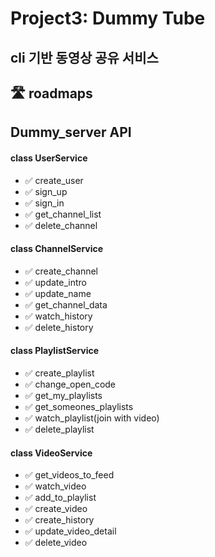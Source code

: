# Project3: Dummy Tube
## cli 기반 동영상 공유 서비스


## 🛣 roadmaps
## Dummy_server API
#### class UserService
+ ✅ create_user
+ ✅ sign_up
+ ✅ sign_in
+ ✅ get_channel_list
+ ✅ delete_channel


#### class ChannelService
+ ✅ create_channel
+ ✅ update_intro
+ ✅ update_name
+ ✅ get_channel_data
+ ✅ watch_history
+ ✅ delete_history


#### class PlaylistService
+ ✅ create_playlist
+ ✅ change_open_code
+ ✅ get_my_playlists
+ ✅ get_someones_playlists
+ ✅ watch_playlist(join with video)
+ ✅ delete_playlist


#### class VideoService
+ ✅ get_videos_to_feed
+ ✅ watch_video
+ ✅ add_to_playlist
+ ✅ create_video
+ ✅ create_history
+ ✅ update_video_detail
+ ✅ delete_video

